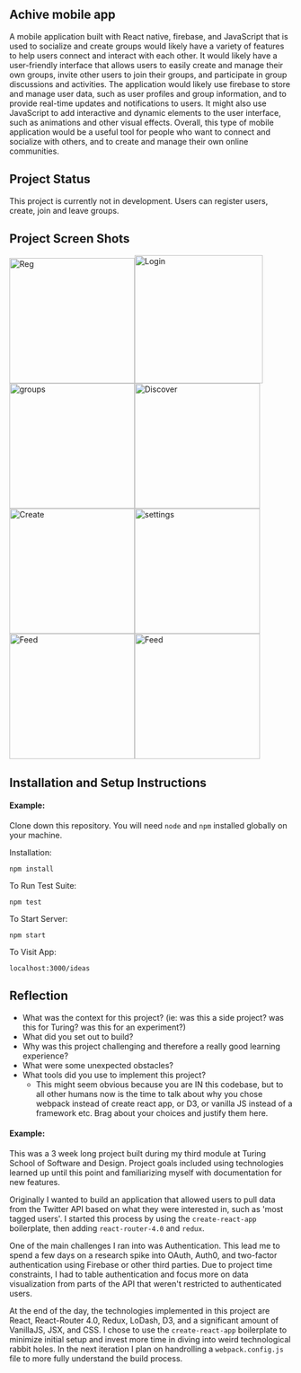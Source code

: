 
## Achive mobile app

A mobile application built with React native, firebase, and JavaScript that is used to socialize and create groups would likely have a variety of features to help users connect and interact with each other. It would likely have a user-friendly interface that allows users to easily create and manage their own groups, invite other users to join their groups, and participate in group discussions and activities. The application would likely use firebase to store and manage user data, such as user profiles and group information, and to provide real-time updates and notifications to users. It might also use JavaScript to add interactive and dynamic elements to the user interface, such as animations and other visual effects. Overall, this type of mobile application would be a useful tool for people who want to connect and socialize with others, and to create and manage their own online communities.

## Project Status

This project is currently not in development. Users can register users, create, join and leave groups.

## Project Screen Shots

<img width="223" alt="Reg" src="https://user-images.githubusercontent.com/69583492/206919116-5e8f70e0-d9d1-4dd8-aa0b-a53c292bf9bd.png"><img width="228" alt="Login" src="https://user-images.githubusercontent.com/69583492/206919108-e49fccc7-1495-441a-bcc7-f631a293f2fa.png"> <img width="223" alt="groups" src="https://user-images.githubusercontent.com/69583492/206919011-7d4bd9c5-066b-48cd-b13b-1479020fbeb9.png"><img width="223" alt="Discover" src="https://user-images.githubusercontent.com/69583492/206919021-3b8f96f8-b2a5-4454-921e-b8b31218fa80.png"><img width="223" alt="Create" src="https://user-images.githubusercontent.com/69583492/206919042-c490249b-87de-4763-bea2-6bfd829e5262.png"><img width="223" alt="settings" src="https://user-images.githubusercontent.com/69583492/206919026-73be84ff-d1c8-4559-b907-5b1a9b88ad60.png"><img width="223" alt="Feed" src="https://user-images.githubusercontent.com/69583492/206919033-9aa933ce-30c1-47d8-b20a-4dc21414b32f.png"><img width="223" alt="Feed" src="https://user-images.githubusercontent.com/69583492/206921792-4518873d-aee2-4ef8-8ad3-951ea970cfba.png ">





## Installation and Setup Instructions

#### Example:  

Clone down this repository. You will need `node` and `npm` installed globally on your machine.  

Installation:

`npm install`  


To Run Test Suite:  

`npm test`  

To Start Server:

`npm start`  

To Visit App:

`localhost:3000/ideas`  

## Reflection

  - What was the context for this project? (ie: was this a side project? was this for Turing? was this for an experiment?)
  - What did you set out to build?
  - Why was this project challenging and therefore a really good learning experience?
  - What were some unexpected obstacles?
  - What tools did you use to implement this project?
      - This might seem obvious because you are IN this codebase, but to all other humans now is the time to talk about why you chose webpack instead of create react app, or D3, or vanilla JS instead of a framework etc. Brag about your choices and justify them here.  

#### Example:  

This was a 3 week long project built during my third module at Turing School of Software and Design. Project goals included using technologies learned up until this point and familiarizing myself with documentation for new features.  

Originally I wanted to build an application that allowed users to pull data from the Twitter API based on what they were interested in, such as 'most tagged users'. I started this process by using the `create-react-app` boilerplate, then adding `react-router-4.0` and `redux`.  

One of the main challenges I ran into was Authentication. This lead me to spend a few days on a research spike into OAuth, Auth0, and two-factor authentication using Firebase or other third parties. Due to project time constraints, I had to table authentication and focus more on data visualization from parts of the API that weren't restricted to authenticated users.

At the end of the day, the technologies implemented in this project are React, React-Router 4.0, Redux, LoDash, D3, and a significant amount of VanillaJS, JSX, and CSS. I chose to use the `create-react-app` boilerplate to minimize initial setup and invest more time in diving into weird technological rabbit holes. In the next iteration I plan on handrolling a `webpack.config.js` file to more fully understand the build process.
